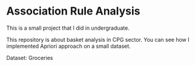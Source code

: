 # Association Rule Analysis

This is a small project that I did in undergraduate.

This repository is about basket analysis in CPG sector. You can see how I implemented Apriori approach on a small dataset.

Dataset: Groceries
